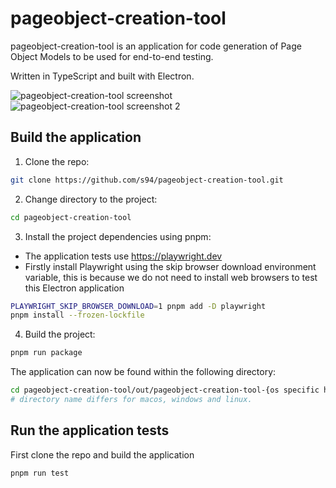 # pageobject-creation-tool

pageobject-creation-tool is an application for code generation of Page Object Models to be used for end-to-end testing.

Written in TypeScript and built with Electron.

![pageobject-creation-tool screenshot](https://user-images.githubusercontent.com/11080821/167182147-fe0d4e34-b4d8-424a-93bf-2a7b0e1f5a77.png)
![pageobject-creation-tool screenshot 2](https://user-images.githubusercontent.com/11080821/167182693-c4224ef0-8db6-4ac9-8d4c-e3239e238d96.png)

## Build the application

1. Clone the repo:

```bash
git clone https://github.com/s94/pageobject-creation-tool.git
```

2. Change directory to the project:

```bash
cd pageobject-creation-tool
```

3. Install the project dependencies using pnpm:

* The application tests use https://playwright.dev
* Firstly install Playwright using the skip browser download environment variable, this is because we do not need to install web browsers to test this Electron application

```bash
PLAYWRIGHT_SKIP_BROWSER_DOWNLOAD=1 pnpm add -D playwright
pnpm install --frozen-lockfile
```

4. Build the project:

```bash
pnpm run package
```

The application can now be found within the following directory:

```bash
cd pageobject-creation-tool/out/pageobject-creation-tool-{os specific here}
# directory name differs for macos, windows and linux.
```

## Run the application tests

First clone the repo and build the application

```bash
pnpm run test
```
